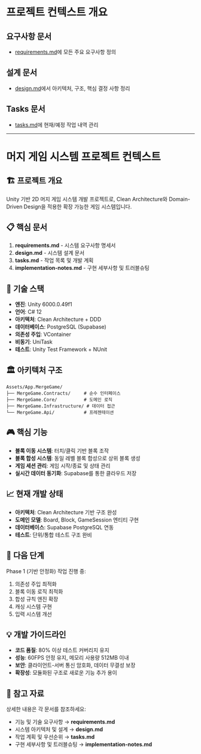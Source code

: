 # 프로젝트 컨텍스트 개요

## 요구사항 문서
- [requirements.md](requirements.md)에 모든 주요 요구사항 정의

## 설계 문서
- [design.md](design.md)에서 아키텍처, 구조, 핵심 결정 사항 정리

## Tasks 문서
- [tasks.md](tasks.md)에 현재/예정 작업 내역 관리

---

# 머지 게임 시스템 프로젝트 컨텍스트

## 🏗️ 프로젝트 개요
Unity 기반 2D 머지 게임 시스템 개발 프로젝트로, Clean Architecture와 Domain-Driven Design을 적용한 확장 가능한 게임 시스템입니다.

## 📋 핵심 문서
1. **requirements.md** - 시스템 요구사항 명세서
2. **design.md** - 시스템 설계 문서
3. **tasks.md** - 작업 목록 및 개발 계획
4. **implementation-notes.md** - 구현 세부사항 및 트러블슈팅

## 🔧 기술 스택
- **엔진**: Unity 6000.0.49f1
- **언어**: C# 12
- **아키텍처**: Clean Architecture + DDD
- **데이터베이스**: PostgreSQL (Supabase)
- **의존성 주입**: VContainer
- **비동기**: UniTask
- **테스트**: Unity Test Framework + NUnit

## 🏛️ 아키텍처 구조
```
Assets/App.MergeGame/
├── MergeGame.Contracts/     # 순수 인터페이스
├── MergeGame.Core/          # 도메인 로직
├── MergeGame.Infrastructure/ # 데이터 접근
└── MergeGame.Api/           # 프레젠테이션
```

## 🎮 핵심 기능
- **블록 이동 시스템**: 터치/클릭 기반 블록 조작
- **블록 합성 시스템**: 동일 레벨 블록 합성으로 상위 블록 생성
- **게임 세션 관리**: 게임 시작/종료 및 상태 관리
- **실시간 데이터 동기화**: Supabase를 통한 클라우드 저장

## 📈 현재 개발 상태
- **아키텍처**: Clean Architecture 기반 구조 완성
- **도메인 모델**: Board, Block, GameSession 엔티티 구현
- **데이터베이스**: Supabase PostgreSQL 연동
- **테스트**: 단위/통합 테스트 구조 완비

## 🚀 다음 단계
Phase 1 (기반 안정화) 작업 진행 중:
1. 의존성 주입 최적화
2. 블록 이동 로직 최적화
3. 합성 규칙 엔진 확장
4. 캐싱 시스템 구현
5. 입력 시스템 개선

## 💡 개발 가이드라인
- **코드 품질**: 80% 이상 테스트 커버리지 유지
- **성능**: 60FPS 안정 유지, 메모리 사용량 512MB 이내
- **보안**: 클라이언트-서버 통신 암호화, 데이터 무결성 보장
- **확장성**: 모듈화된 구조로 새로운 기능 추가 용이

## 📖 참고 자료
상세한 내용은 각 문서를 참조하세요:
- 기능 및 기술 요구사항 → **requirements.md**
- 시스템 아키텍처 및 설계 → **design.md**
- 작업 계획 및 우선순위 → **tasks.md**
- 구현 세부사항 및 트러블슈팅 → **implementation-notes.md**